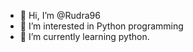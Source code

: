 - 👋 Hi, I’m @Rudra96
- 👀 I’m interested in Python programming
- 🌱 I’m currently learning python.

<!---
Rudra96/Rudra96 is a ✨ special ✨ repository because its `README.md` (this file) appears on your GitHub profile.
You can click the Preview link to take a look at your changes.
--->

